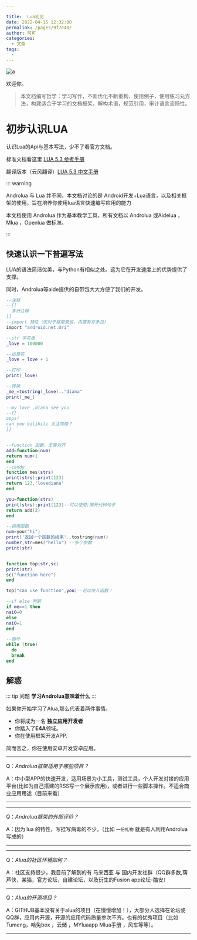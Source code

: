 ```yaml
---

title:  Lua初见
date: 2022-04-15 12:32:00
permalink: /pages/9f7e48/
author: 可可
categories:
  - 文章
tags:
  - 
---
```

 
![a](https://s1.328888.xyz/2022/04/13/fPSGZ.jpg)


欢迎你。

>本文档编写哲学：学习写作，不断优化不断重构，使用例子，使用练习元方法，构建适合于学习的文档框架，解构术语，规范引用，审计语言流畅性。

# 初步认识LUA

认识Lua的Api与基本写法，少不了看官方文档。

标准文档看这里  [LUA 5.3 参考手册](https://www.runoob.com/manual/lua53doc/contents.html)

翻译版本（云风翻译）[LUA 5.3 中文手册](https://www.codingnow.com/2000/download/lua_manual.html)

::: warning

Androlua 与 Lua 并不同，本文档讨论的是 Android开发+Lua语言，以及相关框架的使用，旨在培养你使用lua语言快速编写应用的能力 

本文档使用 Androlua 作为基本教学工具，所有文档以 Androlua 或Aidelua ，Mlua ，Openlua 做标准。

:::

## 快速认识一下普遍写法

LUA的语法简洁优美，与Python有相似之处。这为它在开发速度上的优势提供了支撑。

同时，Androlua等aide提供的自带包大大方便了我们的开发。

```lua
--注释
--[[
  多行注释
]]
--import 特性（仅对于框架来说，内置有许多包）
import "android.net.Uri"

--str 字符串
_love = 100000

--运算符
_love = love + 1

--打印
print(_love)

--转换
_me_=tostring(_love).."diana"
print(_me_)

--my love ,diana see you
--[[
opps!
can you bilibili 关注向晚？
]]


--function 函数，无需对齐
add=function(num)
return num+1
end
--candy 
function mes(strs)
print(strs);print(123)
return 123,'lovediana'
end

you=function(strs)
print(strs);print(123)--可以使用;隔开代码句子
return add(2)
end

--调用函数
num=you("hi")
print('返回一个函数的结果'..tostring(num))
number,str=mes("hello") --多个参数
print(str)


function top(str,sc)
print(str)
sc("function here")
end

top("can use function",you)--可以传入函数！

--if else 判断
if me==1 then
nai0=0
else
nai0=1
end

--循环
while (true) 
  do
  break
end

```

## 解惑

::: tip 问题
**学习Androlua意味着什么**
:::

如果你开始学习了Alua,那么代表着两件事情。
- 你将成为一名 **独立应用开发者**
- 你踏入了**E4A**领域。
- 你在使用框架开发APP.

简而言之，你在使用安卓开发安卓应用。


--------
Q：*Androlua框架适用于哪些项目？*

A：中小型APP的快速开发，适用场景为小工具，测试工具，个人开发对接的应用平台(比如为自己搭建的RSS写一个展示应用)，或者进行一些脚本操作。不适合商业应用用途（目前来看）

-----------

--------
Q：*Androlua框架的外部评价？*

A：因为 lua 的特性，写挂写病毒的不少。（比如 `一份礼物` 就是有人利用Androlua写成的）

-----------

--------
Q：*Alua的社区环境如何？*

A：社区支持很少，我目前了解到的有 马来西亚 与 国内开发社群（QQ群多数,葫芦侠，某猫，官方论坛，自建论坛，以及衍生的Fusion app论坛-酷安）

-----------

Q：*Alua的开源项目？*

A：GITHUB基本没有关于alua的项目（在慢慢增加！），大部分人选择在论坛或QQ群，应用内开源，开源的应用代码质量参次不齐。也有的优秀项目（比如 Tumeng，哈兔box ，云储 ，MYluaapp Mlua手册 ，风车等等）。

--------









